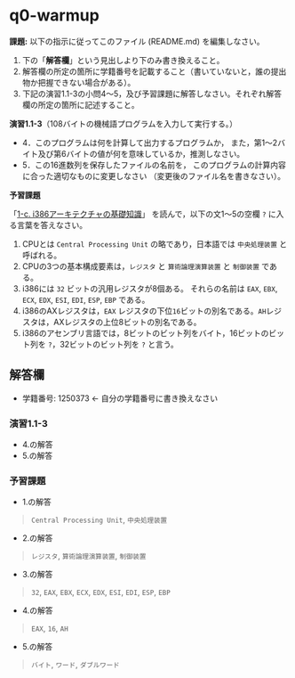 # q0-warmup

**課題:** 以下の指示に従ってこのファイル (README.md) を編集しなさい。

1. 下の「**解答欄**」という見出しより下のみ書き換えること。
2. 解答欄の所定の箇所に学籍番号を記載すること（書いていないと，誰の提出物か把握できない場合がある）。
3. 下記の演習1.1-3の小問4〜5，及び予習課題に解答しなさい。それぞれ解答欄の所定の箇所に記述すること。

**演習1.1-3**（108バイトの機械語プログラムを入力して実行する。）

* 4．このプログラムは何を計算して出力するプログラムか，
     また，第1〜2バイト及び第6バイトの値が何を意味しているか，推測しなさい。
* 5．この16進数列を保存したファイルの名前を，
     このプログラムの計算内容に合った適切なものに変更しなさい
     （変更後のファイル名を書きなさい）。

**予習課題**

「[1-c. i386アーキテクチャの基礎知識](http://www.info.kochi-tech.ac.jp/y-takata/pl2/part1/i386.html)」
を読んで，以下の文1〜5の空欄 ` ? ` に入る言葉を答えなさい。

1. CPUとは ` Central Processing Unit ` の略であり，日本語では ` 中央処理装置 ` と呼ばれる。
1. CPUの3つの基本構成要素は，` レジスタ ` と ` 算術論理演算装置 ` と ` 制御装置 ` である。
1. i386には ` 32 ` ビットの汎用レジスタが8個ある。
   それらの名前は ` EAX `, ` EBX `, ` ECX `, ` EDX `, ` ESI `, ` EDI `, ` ESP `, ` EBP ` である。
1. i386のAXレジスタは，` EAX ` レジスタの下位` 16 `ビットの別名である。` AH `レジスタは，AXレジスタの上位8ビットの別名である。
1. i386のアセンブリ言語では，8ビットのビット列をバイト，16ビットのビット列を ` ? `，32ビットのビット列を ` ? ` と言う。

## 解答欄

<!-- 以下の番号をあなたの学籍番号に書き換えなさい。半角数字を使うこと。 -->

* 学籍番号: 1250373  ← 自分の学籍番号に書き換えなさい

<!-- あなたの解答を以下に書きなさい -->

### 演習1.1-3

* 4.の解答
* 5.の解答

### 予習課題

* 1.の解答
> ` Central Processing Unit `, ` 中央処理装置 `
* 2.の解答
> ` レジスタ `, ` 算術論理演算装置 `, ` 制御装置 `
* 3.の解答
> ` 32 `, ` EAX `, ` EBX `, ` ECX `, ` EDX `, ` ESI `, ` EDI `, ` ESP `, ` EBP ` 
* 4.の解答
> ` EAX `, ` 16 `, ` AH `
* 5.の解答
> ` バイト `, ` ワード `, ` ダブルワード ` 


